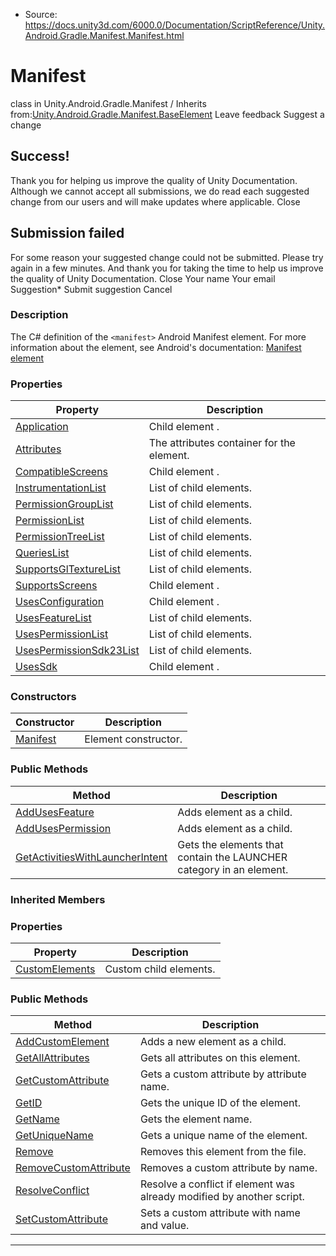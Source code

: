 * Source: https://docs.unity3d.com/6000.0/Documentation/ScriptReference/Unity.Android.Gradle.Manifest.Manifest.html

# Manifest
class in Unity.Android.Gradle.Manifest
/
Inherits from:[Unity.Android.Gradle.Manifest.BaseElement](https://docs.unity3d.com/6000.0/Documentation/ScriptReference/Unity.Android.Gradle.Manifest.BaseElement.html)
Leave feedback
Suggest a change
## Success!
Thank you for helping us improve the quality of Unity Documentation. Although we cannot accept all submissions, we do read each suggested change from our users and will make updates where applicable.
Close
## Submission failed
For some reason your suggested change could not be submitted. Please <a>try again</a> in a few minutes. And thank you for taking the time to help us improve the quality of Unity Documentation.
Close
Your name Your email Suggestion* Submit suggestion
Cancel
### Description
The C# definition of the ` <manifest> ` Android Manifest element.
For more information about the element, see Android's documentation: [Manifest element](https://developer.android.com/guide/topics/manifest/manifest-element)
### Properties
Property | Description  
---|---  
[Application](https://docs.unity3d.com/6000.0/Documentation/ScriptReference/Unity.Android.Gradle.Manifest.Manifest.Application.html) | Child element <application>.  
[Attributes](https://docs.unity3d.com/6000.0/Documentation/ScriptReference/Unity.Android.Gradle.Manifest.Manifest.Attributes.html) | The attributes container for the <manifest> element.  
[CompatibleScreens](https://docs.unity3d.com/6000.0/Documentation/ScriptReference/Unity.Android.Gradle.Manifest.Manifest.CompatibleScreens.html) | Child element <compatible-screens>.  
[InstrumentationList](https://docs.unity3d.com/6000.0/Documentation/ScriptReference/Unity.Android.Gradle.Manifest.Manifest.InstrumentationList.html) | List of <instrumentation> child elements.  
[PermissionGroupList](https://docs.unity3d.com/6000.0/Documentation/ScriptReference/Unity.Android.Gradle.Manifest.Manifest.PermissionGroupList.html) | List of <permission-group> child elements.  
[PermissionList](https://docs.unity3d.com/6000.0/Documentation/ScriptReference/Unity.Android.Gradle.Manifest.Manifest.PermissionList.html) | List of <permission> child elements.  
[PermissionTreeList](https://docs.unity3d.com/6000.0/Documentation/ScriptReference/Unity.Android.Gradle.Manifest.Manifest.PermissionTreeList.html) | List of <permission-tree> child elements.  
[QueriesList](https://docs.unity3d.com/6000.0/Documentation/ScriptReference/Unity.Android.Gradle.Manifest.Manifest.QueriesList.html) | List of <queries> child elements.  
[SupportsGlTextureList](https://docs.unity3d.com/6000.0/Documentation/ScriptReference/Unity.Android.Gradle.Manifest.Manifest.SupportsGlTextureList.html) | List of <supports-gl-texture> child elements.  
[SupportsScreens](https://docs.unity3d.com/6000.0/Documentation/ScriptReference/Unity.Android.Gradle.Manifest.Manifest.SupportsScreens.html) | Child element <supports-screens>.  
[UsesConfiguration](https://docs.unity3d.com/6000.0/Documentation/ScriptReference/Unity.Android.Gradle.Manifest.Manifest.UsesConfiguration.html) | Child element <uses-configuration>.  
[UsesFeatureList](https://docs.unity3d.com/6000.0/Documentation/ScriptReference/Unity.Android.Gradle.Manifest.Manifest.UsesFeatureList.html) | List of <uses-feature> child elements.  
[UsesPermissionList](https://docs.unity3d.com/6000.0/Documentation/ScriptReference/Unity.Android.Gradle.Manifest.Manifest.UsesPermissionList.html) | List of <uses-permission> child elements.  
[UsesPermissionSdk23List](https://docs.unity3d.com/6000.0/Documentation/ScriptReference/Unity.Android.Gradle.Manifest.Manifest.UsesPermissionSdk23List.html) | List of <uses-permission-sdk-23> child elements.  
[UsesSdk](https://docs.unity3d.com/6000.0/Documentation/ScriptReference/Unity.Android.Gradle.Manifest.Manifest.UsesSdk.html) | Child element <uses-sdk>.  
### Constructors
Constructor | Description  
---|---  
[Manifest](https://docs.unity3d.com/6000.0/Documentation/ScriptReference/Unity.Android.Gradle.Manifest.Manifest-ctor.html) | Element constructor.  
### Public Methods
Method | Description  
---|---  
[AddUsesFeature](https://docs.unity3d.com/6000.0/Documentation/ScriptReference/Unity.Android.Gradle.Manifest.Manifest.AddUsesFeature.html) | Adds <uses-feature> element as a child.  
[AddUsesPermission](https://docs.unity3d.com/6000.0/Documentation/ScriptReference/Unity.Android.Gradle.Manifest.Manifest.AddUsesPermission.html) | Adds <uses-permission> element as a child.  
[GetActivitiesWithLauncherIntent](https://docs.unity3d.com/6000.0/Documentation/ScriptReference/Unity.Android.Gradle.Manifest.Manifest.GetActivitiesWithLauncherIntent.html) | Gets the <activity> elements that contain the LAUNCHER category in an <intent-filter> element.  
### Inherited Members
### Properties
Property | Description  
---|---  
[CustomElements](https://docs.unity3d.com/6000.0/Documentation/ScriptReference/Unity.Android.Gradle.Manifest.BaseElement.CustomElements.html) | Custom child elements.  
### Public Methods
Method | Description  
---|---  
[AddCustomElement](https://docs.unity3d.com/6000.0/Documentation/ScriptReference/Unity.Android.Gradle.Manifest.BaseElement.AddCustomElement.html) | Adds a new element as a child.  
[GetAllAttributes](https://docs.unity3d.com/6000.0/Documentation/ScriptReference/Unity.Android.Gradle.Manifest.BaseElement.GetAllAttributes.html) | Gets all attributes on this element.  
[GetCustomAttribute](https://docs.unity3d.com/6000.0/Documentation/ScriptReference/Unity.Android.Gradle.Manifest.BaseElement.GetCustomAttribute.html) | Gets a custom attribute by attribute name.  
[GetID](https://docs.unity3d.com/6000.0/Documentation/ScriptReference/Unity.Android.Gradle.Manifest.BaseElement.GetID.html) | Gets the unique ID of the element.  
[GetName](https://docs.unity3d.com/6000.0/Documentation/ScriptReference/Unity.Android.Gradle.Manifest.BaseElement.GetName.html) | Gets the element name.  
[GetUniqueName](https://docs.unity3d.com/6000.0/Documentation/ScriptReference/Unity.Android.Gradle.Manifest.BaseElement.GetUniqueName.html) | Gets a unique name of the element.  
[Remove](https://docs.unity3d.com/6000.0/Documentation/ScriptReference/Unity.Android.Gradle.Manifest.BaseElement.Remove.html) | Removes this element from the file.  
[RemoveCustomAttribute](https://docs.unity3d.com/6000.0/Documentation/ScriptReference/Unity.Android.Gradle.Manifest.BaseElement.RemoveCustomAttribute.html) | Removes a custom attribute by name.  
[ResolveConflict](https://docs.unity3d.com/6000.0/Documentation/ScriptReference/Unity.Android.Gradle.Manifest.BaseElement.ResolveConflict.html) | Resolve a conflict if element was already modified by another script.  
[SetCustomAttribute](https://docs.unity3d.com/6000.0/Documentation/ScriptReference/Unity.Android.Gradle.Manifest.BaseElement.SetCustomAttribute.html) | Sets a custom attribute with name and value.  
* * *
